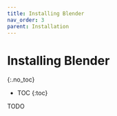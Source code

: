 ```yaml
---
title: Installing Blender
nav_order: 3
parent: Installation
---
```


# Installing Blender
{:.no_toc}

* TOC
{:toc}

TODO
